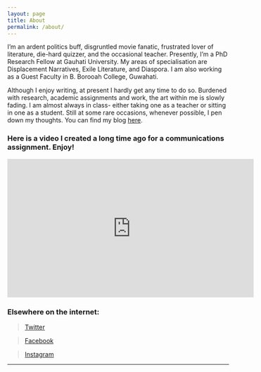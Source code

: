 ```yaml
---
layout: page
title: About
permalink: /about/
---
```


I’m an ardent politics buff, disgruntled movie fanatic, frustrated lover of literature, die-hard quizzer, and the occasional teacher. Presently, I’m a PhD Research Fellow at Gauhati University. My areas of specialisation are Displacement Narratives, Exile Literature, and Diaspora. I am also working as a Guest Faculty in B. Borooah College, Guwahati.

Although I enjoy writing, at present I hardly get any time to do so. Burdened with research, academic assignments and work, the art within me is slowly fading. I am almost always in class- either taking one as a teacher or sitting in one as a student. Still at some rare occasions, whenever possible, I pen down my thoughts. You can find my blog <a href="https://ayushmandevraj.in">here</a>. 


### Here is a video I created a long time ago for a communications assignment. Enjoy!

<iframe width="560" height="315" src="https://www.youtube.com/embed/kFpgg6cQtww" frameborder="0" allow="accelerometer; autoplay; encrypted-media; gyroscope; picture-in-picture" allowfullscreen></iframe>

### Elsewhere on the internet:

> <a href="https://twitter.com/ayushmandevraj">Twitter</a>

> <a href="https://facebook.com/ayushmandevraj">Facebook</a>

> <a href="https://instagram.com/ayushmandevraj">Instagram</a>





---
